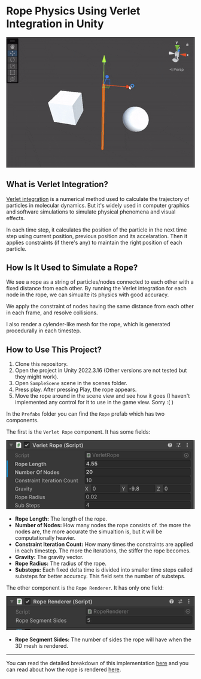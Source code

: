 # Rope Physics Using Verlet Integration in Unity
![Verlet Demo GIF](./SampleGIF.gif)
## What is Verlet Integration?
[Verlet integration](https://en.wikipedia.org/wiki/Verlet_integration) is a numerical method used to calculate the trajectory of particles in molecular dynamics. But it's widely used in computer graphics and software simulations to simulate physical phenomena and visual effects.

In each time step, it calculates the position of the particle in the next time step using current position, previous position and its accelaration. Then it applies constraints (if there's any) to maintain the right position of each particle.

## How Is It Used to Simulate a Rope?
We see a rope as a string of particles/nodes connected to each other with a fixed distance from each other. By running the Verlet integration for each node in the rope, we can simualte its physics with good accuracy.

We apply the constraint of nodes having the same distance from each other in each frame, and resolve collisions.

I also render a cylender-like mesh for the rope, which is generated procedurally in each timestep.

## How to Use This Project?

1. Clone this repository.
2. Open the project in Unity 2022.3.16 (Other versions are not tested but they might work).
3. Open `SampleScene` scene in the scenes folder.
4. Press play. After pressing Play, the rope appears.
5. Move the rope around in the scene view and see how it goes (I haven't implemented any control for it to use in the game view. Sorry :( )

In the `Prefabs` folder you can find the `Rope` prefab which has two components.

The first is the `Verlet Rope` component. It has some fields:

![Verlet Rope Component](./VerletRope.png)
* **Rope Length:** The length of the rope.
* **Number of Nodes:** How many nodes the rope consists of. the more the nodes are, the more accurate the simualtion is, but it will be computationally heavier.
* **Constraint Iteration Count:** How many times the constraints are applied in each timestep. The more the iterations, the stiffer the rope becomes.
* **Gravity:** The gravity vector.
* **Rope Radius:** The radius of the rope.
* **Substeps:** Each fixed delta time is divided into smaller time steps called substeps for better accuracy. This field sets the number of substeps. 

The other component is the `Rope Renderer`. It has only one field:

![Rope Renderer Component](./RopeRenderer.png)

* **Rope Segment Sides:** The number of sides the rope will have when the 3D mesh is rendered.
---
You can read the detailed breakdown of this implementation [here](https://alirezaft98.medium.com/verlet-integration-simulating-rope-physics-in-unity-b4f0ffde38fb) and you can read about how the rope is rendered [here](https://alirezaft98.medium.com/verlet-integration-rendering-the-rope-97dae2832dce).

